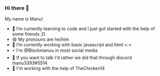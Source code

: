 ### Hi there 👋
My name is Manu!
- 🌱 I’m currently learning to code and I just got started with the help of some friends ;D
- 😄 My pronouns are he/him
- 🔭 I’m currently working with basic javascript and html <.<
- ⚡ I'm @Blockmanuu in most social media
- 💬 If you want to talk I'd rather we did that through discord manu3393#5514
- 🔨 I'm working with the help of TheChicken14

<!--
**raccoondotcom/raccoondotcom** is a ✨ _special_ ✨ repository because its `README.md` (this file) appears on your GitHub profile.

Here are some ideas to get you started:

- 🔭 I’m currently working on ...
- 🌱 I’m currently learning ...
- 👯 I’m looking to collaborate on ...
- 🤔 I’m looking for help with ...
- 💬 Ask me about ...
- 📫 How to reach me: ...
- 😄 Pronouns: ...
- ⚡ Fun fact: ...
-->
